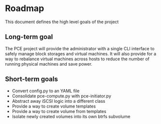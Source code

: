 # Roadmap
This document defines the high level goals of the project

## Long-term goal
The PCE project will provide the administrator with a single CLI interface to safely manage block storages and
virtual machines. It will also provide for a way to rebalance virtual machines across hosts to reduce the number of
running physical machines and save power.

## Short-term goals
- Convert config.py to an YAML file
- Consolidate pce-compute.py with pce-initiator.py
- Abstract away iSCSI logic into a different class
- Provide a way to create volume templates
- Provide a way to create volume from templates
- Isolate newly created volumes into its own btrfs subvolume


